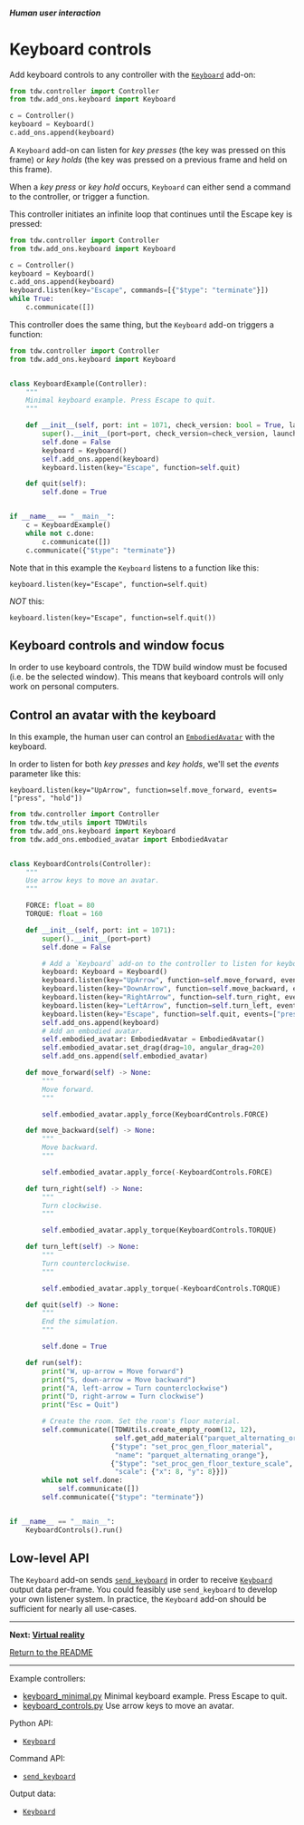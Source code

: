 ##### Human user interaction

# Keyboard controls

Add keyboard controls to any controller with the [`Keyboard`](../../python/add_ons/keyboard.md) add-on:

```python
from tdw.controller import Controller
from tdw.add_ons.keyboard import Keyboard

c = Controller()
keyboard = Keyboard()
c.add_ons.append(keyboard)
```

A `Keyboard` add-on can listen for *key presses* (the key was pressed on this frame) or *key holds* (the key was pressed on a previous frame and held on this frame).

When a *key press* or *key hold* occurs, `Keyboard` can either send a command to the controller, or trigger a function.

This controller initiates an infinite loop that continues until the Escape key is pressed:

```python
from tdw.controller import Controller
from tdw.add_ons.keyboard import Keyboard

c = Controller()
keyboard = Keyboard()
c.add_ons.append(keyboard)
keyboard.listen(key="Escape", commands=[{"$type": "terminate"}])
while True:
    c.communicate([])
```

This controller does the same thing, but the `Keyboard` add-on triggers a function:

```python
from tdw.controller import Controller
from tdw.add_ons.keyboard import Keyboard


class KeyboardExample(Controller):
    """
    Minimal keyboard example. Press Escape to quit.
    """

    def __init__(self, port: int = 1071, check_version: bool = True, launch_build: bool = True):
        super().__init__(port=port, check_version=check_version, launch_build=launch_build)
        self.done = False
        keyboard = Keyboard()
        self.add_ons.append(keyboard)
        keyboard.listen(key="Escape", function=self.quit)

    def quit(self):
        self.done = True


if __name__ == "__main__":
    c = KeyboardExample()
    while not c.done:
        c.communicate([])
    c.communicate({"$type": "terminate"})
```

Note that in this example the `Keyboard` listens to a function like this:

```
keyboard.listen(key="Escape", function=self.quit)
```

*NOT* this:

```
keyboard.listen(key="Escape", function=self.quit())
```

## Keyboard controls and window focus

In order to use keyboard controls, the TDW build window must be focused (i.e. be the selected window). This means that keyboard controls will only work on personal computers.

## Control an avatar with the keyboard

In this example, the human user can control an [`EmbodiedAvatar`](../embodied_avatars/embodied_avatar.md) with the keyboard.

In order to listen for both *key presses* and *key holds*, we'll set the *events* parameter like this:

```
keyboard.listen(key="UpArrow", function=self.move_forward, events=["press", "hold"])
```

```python
from tdw.controller import Controller
from tdw.tdw_utils import TDWUtils
from tdw.add_ons.keyboard import Keyboard
from tdw.add_ons.embodied_avatar import EmbodiedAvatar


class KeyboardControls(Controller):
    """
    Use arrow keys to move an avatar.
    """

    FORCE: float = 80
    TORQUE: float = 160

    def __init__(self, port: int = 1071):
        super().__init__(port=port)
        self.done = False

        # Add a `Keyboard` add-on to the controller to listen for keyboard input.
        keyboard: Keyboard = Keyboard()
        keyboard.listen(key="UpArrow", function=self.move_forward, events=["press", "hold"])
        keyboard.listen(key="DownArrow", function=self.move_backward, events=["press", "hold"])
        keyboard.listen(key="RightArrow", function=self.turn_right, events=["press", "hold"])
        keyboard.listen(key="LeftArrow", function=self.turn_left, events=["press", "hold"])
        keyboard.listen(key="Escape", function=self.quit, events=["press"])
        self.add_ons.append(keyboard)
        # Add an embodied avatar.
        self.embodied_avatar: EmbodiedAvatar = EmbodiedAvatar()
        self.embodied_avatar.set_drag(drag=10, angular_drag=20)
        self.add_ons.append(self.embodied_avatar)

    def move_forward(self) -> None:
        """
        Move forward.
        """

        self.embodied_avatar.apply_force(KeyboardControls.FORCE)

    def move_backward(self) -> None:
        """
        Move backward.
        """

        self.embodied_avatar.apply_force(-KeyboardControls.FORCE)

    def turn_right(self) -> None:
        """
        Turn clockwise.
        """

        self.embodied_avatar.apply_torque(KeyboardControls.TORQUE)

    def turn_left(self) -> None:
        """
        Turn counterclockwise.
        """

        self.embodied_avatar.apply_torque(-KeyboardControls.TORQUE)

    def quit(self) -> None:
        """
        End the simulation.
        """

        self.done = True

    def run(self):
        print("W, up-arrow = Move forward")
        print("S, down-arrow = Move backward")
        print("A, left-arrow = Turn counterclockwise")
        print("D, right-arrow = Turn clockwise")
        print("Esc = Quit")

        # Create the room. Set the room's floor material.
        self.communicate([TDWUtils.create_empty_room(12, 12),
                          self.get_add_material("parquet_alternating_orange", library="materials_high.json"),
                         {"$type": "set_proc_gen_floor_material",
                          "name": "parquet_alternating_orange"},
                         {"$type": "set_proc_gen_floor_texture_scale",
                          "scale": {"x": 8, "y": 8}}])
        while not self.done:
            self.communicate([])
        self.communicate({"$type": "terminate"})


if __name__ == "__main__":
    KeyboardControls().run()

```

## Low-level API

The `Keyboard` add-on sends [`send_keyboard`](../../api/command_api.md#send_keyboard) in order to receive [`Keyboard`](../../api/output_data.md#Keyboard) output data per-frame. You could feasibly use `send_keyboard` to develop your own listener system. In practice, the `Keyboard` add-on should be sufficient for nearly all use-cases.

***

**Next: [Virtual reality](vr.md)**

[Return to the README](../../../README.md)

***

Example controllers:

- [keyboard_minimal.py](https://github.com/threedworld-mit/tdw/blob/master/Python/example_controllers/humans/keyboard_minimal.py) Minimal keyboard example. Press Escape to quit.
- [keyboard_controls.py](https://github.com/threedworld-mit/tdw/blob/master/Python/example_controllers/humans/keyboard_controls.py) Use arrow keys to move an avatar.

Python API:

- [`Keyboard`](../../python/add_ons/keyboard.md)

Command API:

- [`send_keyboard`](../../api/command_api.md#send_keyboard)

Output data:

- [`Keyboard`](../../api/output_data.md#Keyboard)